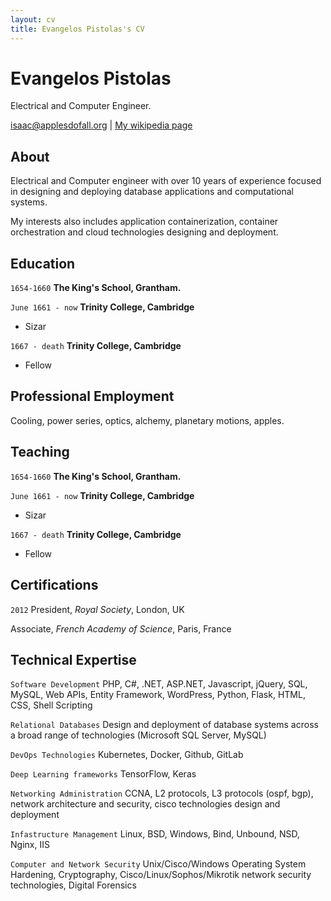 ```yaml
---
layout: cv
title: Evangelos Pistolas's CV
---
```

# Evangelos Pistolas
Electrical and Computer Engineer.

<div id="webaddress">
<a href="isaac@applesdofall.org">isaac@applesdofall.org</a>
| <a href="http://en.wikipedia.org/wiki/Isaac_Newton">My wikipedia page</a>
</div>


## About

Electrical and Computer engineer with over 10 years of experience focused in designing and deploying database applications and computational systems.

My interests also includes application containerization, container orchestration and cloud technologies designing and deployment.


## Education

`1654-1660`
__The King's School, Grantham.__

`June 1661 - now`
__Trinity College, Cambridge__

- Sizar

`1667 - death`
__Trinity College, Cambridge__

- Fellow


## Professional Employment

Cooling, power series, optics, alchemy, planetary motions, apples.


## Teaching

`1654-1660`
__The King's School, Grantham.__

`June 1661 - now`
__Trinity College, Cambridge__

- Sizar

`1667 - death`
__Trinity College, Cambridge__

- Fellow



## Certifications

`2012`
President, *Royal Society*, London, UK

Associate, *French Academy of Science*, Paris, France



## Technical Expertise

`Software Development`
PHP, C#, .NET, ASP.NET, Javascript, jQuery, SQL, MySQL, Web APIs, Entity Framework, WordPress, Python, Flask, HTML, CSS, Shell Scripting 

`Relational Databases`
Design and deployment of database systems across a broad range of technologies (Microsoft SQL Server, MySQL)

`DevOps Technologies`
Kubernetes, Docker, Github, GitLab

`Deep Learning frameworks`
TensorFlow, Keras

`Networking Administration`
CCNA, L2 protocols, L3 protocols (ospf, bgp), network architecture and security, cisco technologies design and deployment

`Infastructure Management`
Linux, BSD, Windows, Bind, Unbound, NSD, Nginx, IIS

`Computer and Network Security`
Unix/Cisco/Windows Operating System Hardening, Cryptography, Cisco/Linux/Sophos/Mikrotik network security technologies, Digital Forensics



<!-- ### Footer

Last updated: May 2013 -->


